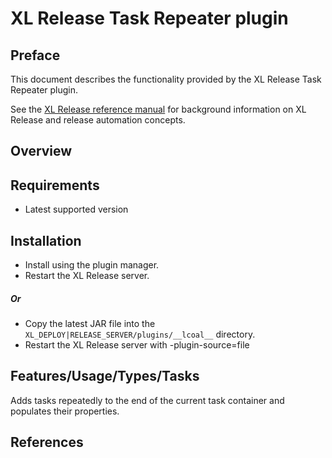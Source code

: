 # XL Release Task Repeater plugin

## Preface

This document describes the functionality provided by the XL Release Task Repeater plugin.

See the [XL Release reference manual](https://docs.digital.ai) for background information on XL Release and release automation concepts.  

## Overview

## Requirements

* Latest supported version

## Installation

* Install using the plugin manager.
* Restart the XL Release server.

##### Or
* Copy the latest JAR file into the `XL_DEPLOY|RELEASE_SERVER/plugins/__lcoal__` directory.
* Restart the XL Release server with -plugin-source=file

## Features/Usage/Types/Tasks

Adds tasks repeatedly to the end of the current task container and populates their properties.

## References

